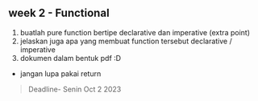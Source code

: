 ## week 2 - Functional
1. buatlah pure function bertipe declarative dan imperative (extra point)
2. jelaskan juga apa yang membuat function tersebut declarative / imperative
3. dokumen dalam bentuk pdf :D

* jangan lupa pakai return

> Deadline- Senin Oct 2 2023
 